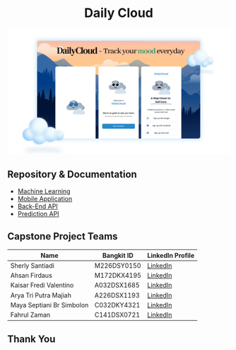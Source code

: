 <h1 align="center">Daily Cloud</h1>

![Daily Cloud Banner!](/profile/assets/images/banner_light.png "Daily Cloud Banner")


## Repository & Documentation

- [Machine Learning](https://github.com/daily-cloud/daily-cloud-ml)
- [Mobile Application](https://github.com/daily-cloud/daily-cloud-md)
- [Back-End API](https://github.com/daily-cloud/daily-cloud-be)
- [Prediction API](https://github.com/daily-cloud/daily-cloud-predict-api)

## Capstone Project Teams

| Name                      | Bangkit ID  | LinkedIn Profile                                                   |
| ------------------------- | ----------- | ------------------------------------------------------------------ |
| Sherly Santiadi           | M226DSY0150 | [LinkedIn](https://www.linkedin.com/in/sherly-santiadi-2723a821a/) |
| Ahsan Firdaus             | M172DKX4195 | [LinkedIn](https://www.linkedin.com/in/ahsanfirdaus1/)             |
| Kaisar Fredi Valentino    | A032DSX1685 | [LinkedIn](https://www.linkedin.com/in/kaisar-fredi-valentino/)    |
| Arya Tri Putra Majiah     | A226DSX1193 | [LinkedIn](https://www.linkedin.com/in/arya-majiah/)               |
| Maya Septiani Br Simbolon | C032DKY4321 | [LinkedIn](https://www.linkedin.com/in/mayaseptianibrsimbolon/)    |
| Fahrul Zaman              | C141DSX0721 | [LinkedIn](https://www.linkedin.com/in/fhrlzmn/)                   |

## Thank You
